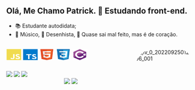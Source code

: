 ## Olá, Me Chamo Patrick. &#x1F9DF; Estudando front-end.
- &#x1F4DA; Estudante autodidata;
- &#x1F649; Músico,
 &#x1F648; Desenhista,
 &#x1F64A; Quase sai mal feito, mas é de coração.

<div style="display: inline_block"><br>
  <img align="center" alt="Rafa-Js" height="30" width="40" src="https://raw.githubusercontent.com/devicons/devicon/master/icons/javascript/javascript-plain.svg">
  <img align="center" alt="Rafa-Ts" height="30" width="40" src="https://raw.githubusercontent.com/devicons/devicon/master/icons/typescript/typescript-plain.svg">
  <img align="center" alt="Rafa-HTML" height="30" width="40" src="https://raw.githubusercontent.com/devicons/devicon/master/icons/html5/html5-original.svg">
  <img align="center" alt="Rafa-CSS" height="30" width="40" src="https://raw.githubusercontent.com/devicons/devicon/master/icons/css3/css3-original.svg">
  <img align="center" alt="Rafa-Csharp" height="30" width="40" src="https://raw.githubusercontent.com/devicons/devicon/master/icons/csharp/csharp-original.svg">
  <img align="right" alt="[lv_0_20220925012706_001" height="160" width="160" style="border-radius:50px;" src="https://user-images.githubusercontent.com/112531499/192128978-20acad34-fca4-43c3-9156-17fefb226aa4.gif">
</div>

##

<div>
  <a href="https://www.youtube.com/channel/UC2LQRdzutKCX5jw_WPCakbA" target="_blank"><img src="https://img.shields.io/badge/YouTube-FF0000?style=for-the-badge&logo=youtube&logoColor=white" target="_blank"></a>
  <a href="https://instagram.com/patrickriativo" target="_blank"><img src="https://img.shields.io/badge/-Instagram-%23E4405F?style=for-the-badge&logo=instagram&logoColor=white" target="_blank"></a> 
  <a href = "mailto:p.amorim2997@gmail.com"><img src="https://img.shields.io/badge/-Gmail-%23333?style=for-the-badge&logo=gmail&logoColor=white" target="_blank"></a>
  <div align ="center">
<img height = "60em" wedgth = "10em" src="https://github-readme-stats.vercel.app/api/top-langs/?username=thayronico&show_icons=true&theme=bear&count_private=true"/>
<img height = "180em" src="https://github-readme-stats.vercel.app/api?username=thayronico&show_icons=true&show_icons=true&theme=bear&count_private=true" />
</div>
